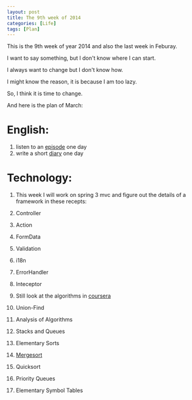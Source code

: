 ```yaml
---
layout: post
title: The 9th week of 2014
categories: [Life]
tags: [Plan]
---
```

This is the 9th week of year 2014 and also the last week in Feburay.

I want to say something, but I don't know where I can start.

I always want to change but I don't know how.

I might know the reason, it is because I am too lazy.

So, I think it is time to change.

And here is the plan of March:

English:
===
1. listen to an [episode](http://site.douban.com/195274/widget/notes/14547979/?start=130) one day
2. write a short [diary](http://www.italki.com/entry/add) one day

Technology:
===
1. This week I will work on spring 3 mvc and figure out the details of a framework in these recepts:
  1. Controller
  2. Action
  3. FormData
  4. Validation
  5. i18n
  6. ErrorHandler
  7. Inteceptor

2. Still look at the algorithms in [coursera](https://class.coursera.org/algs4partI-004)
  1. Union-Find
  2. Analysis of Algorithms
  3. Stacks and Queues
  4. Elementary Sorts
  5. [Mergesort](http://jane110511.github.io/technology/2014/02/26/algorithms-05-merge-sort.html)
  6. Quicksort
  7. Priority Queues
  8. Elementary Symbol Tables

